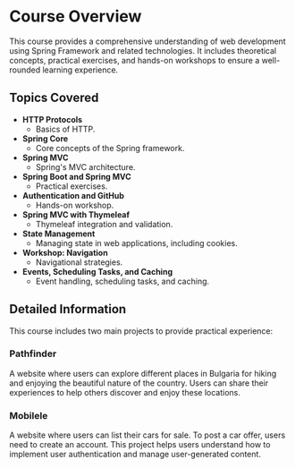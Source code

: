 # Course Overview

This course provides a comprehensive understanding of web development using Spring Framework and related technologies. It includes theoretical concepts, practical exercises, and hands-on workshops to ensure a well-rounded learning experience.

## Topics Covered

- **HTTP Protocols**
    - Basics of HTTP.
- **Spring Core**
    - Core concepts of the Spring framework.
- **Spring MVC**
    - Spring's MVC architecture.
- **Spring Boot and Spring MVC**
    - Practical exercises.
- **Authentication and GitHub**
    - Hands-on workshop.
- **Spring MVC with Thymeleaf**
    - Thymeleaf integration and validation.
- **State Management**
    - Managing state in web applications, including cookies.
- **Workshop: Navigation**
    - Navigational strategies.
- **Events, Scheduling Tasks, and Caching**
    - Event handling, scheduling tasks, and caching.

## Detailed Information

This course includes two main projects to provide practical experience:

### Pathfinder

A website where users can explore different places in Bulgaria for hiking and enjoying the beautiful nature of the country. Users can share their experiences to help others discover and enjoy these locations.

### Mobilele

A website where users can list their cars for sale. To post a car offer, users need to create an account. This project helps users understand how to implement user authentication and manage user-generated content.
